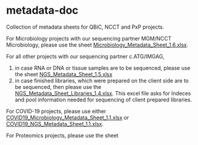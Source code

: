 # metadata-doc
Collection of metadata sheets for QBiC, NCCT and PxP projects.

For Microbiology projects with our sequencing partner MGM/NCCT Microbiology, please use the sheet [Microbiology_Metadata_Sheet_1.6.xlsx](https://github.com/qbicsoftware/metadata-doc/blob/update_metadata_sheet_April2022/Microbiology_Metadata_Sheet_1.6.xlsx).

For all other projects with our sequencing partner c.ATG/IMGAG, 
  1) in case RNA or DNA or tissue samples are to be sequenced, please use the sheet [NGS_Metadata_Sheet_1.5.xlsx](https://github.com/qbicsoftware/metadata-doc/blob/update_metadata_sheet_April2022/NGS_Metadata_Sheet_1.5.xlsx) 
  2) in case finished libraries, which were prepared on the client side are to be sequenced, then please use the  [NGS_Metadata_Sheet_Libraries_1.4.xlsx](https://github.com/qbicsoftware/metadata-doc/blob/update_metadata_sheet_April2022/NGS_Metadata_Sheet_Libraries_1.4.xlsx). This excel file asks for Indeces and pool information needed for sequencing of client prepared libraries.

For COVID-19 projects, please use either [COVID19_Microbiology_Metadata_Sheet_1.1.xlsx](https://github.com/qbicsoftware/metadata-doc/blob/master/COVID19/COVID19_Microbiology_Metadata_Sheet_1.1.xlsx) or [COVID19_NGS_Metadata_Sheet_1.1.xlsx](https://github.com/qbicsoftware/metadata-doc/blob/master/COVID19/COVID19_NGS_Metadata_Sheet_1.1.xlsx).

For Proteomics projects, please use the sheet 
